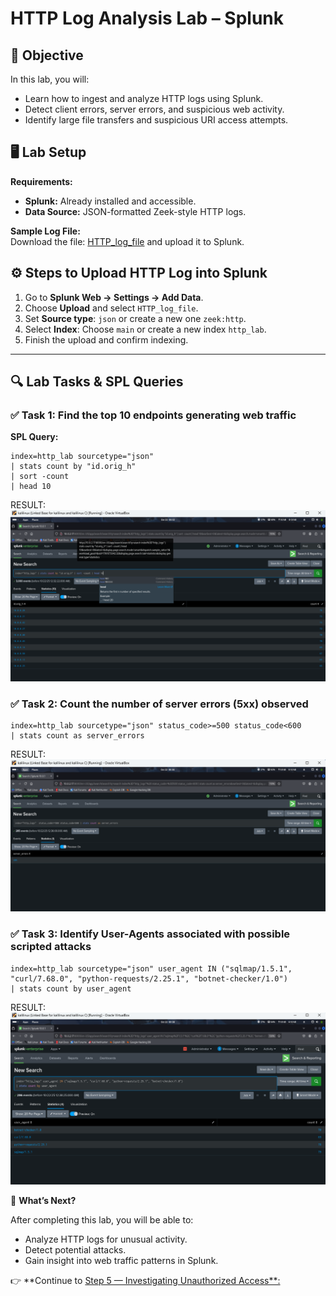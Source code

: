 # HTTP Log Analysis Lab – Splunk  

## 🎯 Objective  
In this lab, you will:  
- Learn how to ingest and analyze HTTP logs using Splunk.  
- Detect client errors, server errors, and suspicious web activity.  
- Identify large file transfers and suspicious URI access attempts.  

## 🖥️ Lab Setup  
**Requirements:**  
- **Splunk:** Already installed and accessible.  
- **Data Source:** JSON-formatted Zeek-style HTTP logs.  

**Sample Log File:**  
Download the file: [HTTP_log_file](https://github.com/Lovepreet2003/SIEM-Log-Analysis-with-Splunk/blob/main/sample_files/HTTP_log_file) and upload it to Splunk.  

## ⚙️ Steps to Upload HTTP Log into Splunk  

1. Go to **Splunk Web → Settings → Add Data**.  
2. Choose **Upload** and select `HTTP_log_file`.  
3. Set **Source type**: `json` or create a new one `zeek:http`.  
4. Select **Index**: Choose `main` or create a new index `http_lab`.  
5. Finish the upload and confirm indexing.  

---

## 🔍 Lab Tasks & SPL Queries  

### ✅ Task 1: Find the top 10 endpoints generating web traffic  
**SPL Query:**  
```spl
index=http_lab sourcetype="json"
| stats count by "id.orig_h"
| sort -count
| head 10
```
RESULT:
![HTTP Log Analysis Screenshot](https://github.com/Lovepreet2003/SIEM-Log-Analysis-with-Splunk/blob/main/screenshot/7.png?raw=true)


### ✅ Task 2: Count the number of server errors (5xx) observed

```
index=http_lab sourcetype="json" status_code>=500 status_code<600
| stats count as server_errors
```
RESULT:
![SSH Log Analysis Screenshot](https://github.com/Lovepreet2003/SIEM-Log-Analysis-with-Splunk/blob/main/screenshot/8.png?raw=true)



### ✅ Task 3: Identify User-Agents associated with possible scripted attacks

```
index=http_lab sourcetype="json" user_agent IN ("sqlmap/1.5.1", "curl/7.68.0", "python-requests/2.25.1", "botnet-checker/1.0")
| stats count by user_agent
```
RESULT:
![SSH Log Analysis Screenshot](https://github.com/Lovepreet2003/SIEM-Log-Analysis-with-Splunk/blob/main/screenshot/9.png?raw=true)



🚀 **What’s Next?**  

After completing this lab, you will be able to:  
- Analyze HTTP logs for unusual activity.  
- Detect potential attacks.  
- Gain insight into web traffic patterns in Splunk.  

👉 **Continue to [Step 5 — Investigating Unauthorized Access**:](Step5-Investigating_Unauthorized_Access.md)
